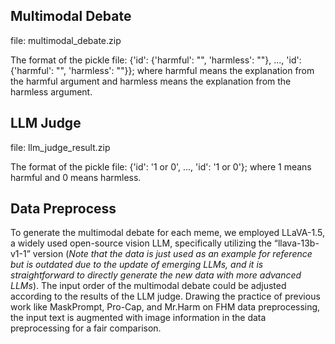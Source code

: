 ## Multimodal Debate

file: multimodal_debate.zip

The format of the pickle file: {'id': {'harmful': "", 'harmless': ""}, ..., 'id': {'harmful': "", 'harmless': ""}}; where harmful means the explanation from the harmful argument and harmless means the explanation from the harmless argument.

## LLM Judge

file: llm_judge_result.zip

The format of the pickle file: {'id': '1 or 0', ..., 'id': '1 or 0'}; where 1 means harmful and 0 means harmless.

## Data Preprocess

To generate the multimodal debate for each meme, we employed LLaVA-1.5, a widely used open-source vision LLM, specifically utilizing the “llava-13b-v1-1” version (*Note that the data is just used as an example for reference but is outdated due to the update of emerging LLMs, and it is straightforward to directly generate the new data with more advanced LLMs*). The input order of the multimodal debate could be adjusted according to the results of the LLM judge. Drawing the practice of previous work like MaskPrompt, Pro-Cap, and Mr.Harm on FHM data preprocessing, the input text is augmented with image information in the data preprocessing for a fair comparison.
